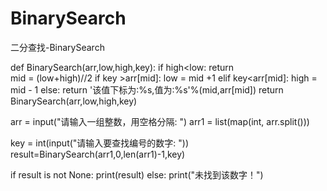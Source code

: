# BinarySearch
二分查找-BinarySearch

def BinarySearch(arr,low,high,key):
    if high<low:
        return  
    mid = (low+high)//2
    if key >arr[mid]:
        low = mid +1
    elif key<arr[mid]:
        high = mid - 1
    else:
        return '该值下标为:%s,值为:%s'%(mid,arr[mid])
    return BinarySearch(arr,low,high,key)
 
arr = input("请输入一组整数，用空格分隔: ")
arr1 = list(map(int, arr.split()))

key = int(input("请输入要查找编号的数字: "))
result=BinarySearch(arr1,0,len(arr1)-1,key)

if result is not None:
    print(result)
else:
    print("未找到该数字！") 
